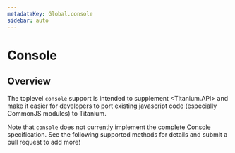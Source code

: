 ```yaml
---
metadataKey: Global.console
sidebar: auto
---
```


# Console

<ProxySummary/>

## Overview

The toplevel `console` support is intended to supplement <Titanium.API>
and make it easier for developers to port existing javascript code
(especially CommonJS modules) to Titanium.

Note that `console` does not currently implement the complete
[Console](https://developer.mozilla.org/de/docs/Web/API/Console) specification.
See the following supported methods for details and submit a pull request to add more!

<ApiDocs/>
